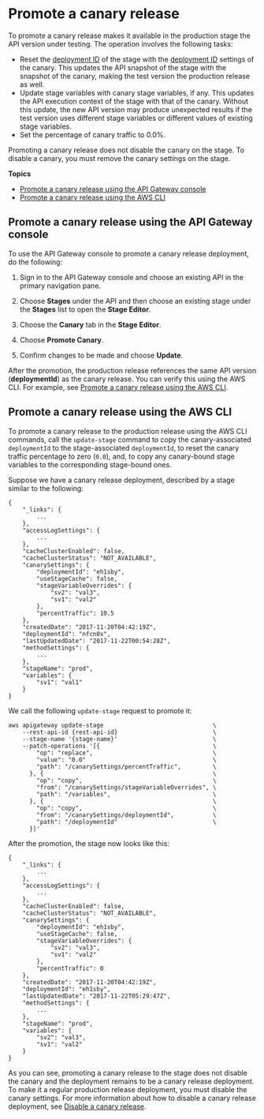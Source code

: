 # Promote a canary release<a name="promote-canary-deployment"></a>

To promote a canary release makes it available in the production stage the API version under testing\. The operation involves the following tasks:
+  Reset the [deployment ID](https://docs.aws.amazon.com/apigateway/api-reference/resource/stage/#deploymentId) of the stage with the [deployment ID](https://docs.aws.amazon.com/apigateway/api-reference/resource/stage/#canarySettings) settings of the canary\. This updates the API snapshot of the stage with the snapshot of the canary, making the test version the production release as well\.
+  Update stage variables with canary stage variables, if any\. This updates the API execution context of the stage with that of the canary\. Without this update, the new API version may produce unexpected results if the test version uses different stage variables or different values of existing stage variables\.
+  Set the percentage of canary traffic to 0\.0%\.

Promoting a canary release does not disable the canary on the stage\. To disable a canary, you must remove the canary settings on the stage\.

**Topics**
+ [Promote a canary release using the API Gateway console](#promote-canary-release-deployment-console)
+ [Promote a canary release using the AWS CLI](#promote-canary-release-cli)

## Promote a canary release using the API Gateway console<a name="promote-canary-release-deployment-console"></a>

To use the API Gateway console to promote a canary release deployment, do the following:

1.  Sign in to the API Gateway console and choose an existing API in the primary navigation pane\.

1.  Choose **Stages** under the API and then choose an existing stage under the **Stages** list to open the **Stage Editor**\.

1.  Choose the **Canary** tab in the **Stage Editor**\.

1.  Choose **Promote Canary**\.

1.  Confirm changes to be made and choose **Update**\.

After the promotion, the production release references the same API version \(**deploymentId**\) as the canary release\. You can verify this using the AWS CLI\. For example, see [Promote a canary release using the AWS CLI](#promote-canary-release-cli)\. 

## Promote a canary release using the AWS CLI<a name="promote-canary-release-cli"></a>

To promote a canary release to the production release using the AWS CLI commands, call the `update-stage` command to copy the canary\-associated `deploymentId` to the stage\-associated `deploymentId`, to reset the canary traffic percentage to zero \(`0.0`\), and, to copy any canary\-bound stage variables to the corresponding stage\-bound ones\. 

Suppose we have a canary release deployment, described by a stage similar to the following: 

```
{
    "_links": {
        ...
    },
    "accessLogSettings": {
        ...
    },
    "cacheClusterEnabled": false,
    "cacheClusterStatus": "NOT_AVAILABLE",
    "canarySettings": {
        "deploymentId": "eh1sby",
        "useStageCache": false,
        "stageVariableOverrides": {
            "sv2": "val3",
            "sv1": "val2"
        },
        "percentTraffic": 10.5
    },
    "createdDate": "2017-11-20T04:42:19Z",
    "deploymentId": "nfcn0x",
    "lastUpdatedDate": "2017-11-22T00:54:28Z",
    "methodSettings": {
        ...
    },
    "stageName": "prod",
    "variables": {
        "sv1": "val1"
    }
}
```

We call the following `update-stage` request to promote it:

```
aws apigateway update-stage                               \
    --rest-api-id {rest-api-id}                           \
    --stage-name '{stage-name}'                           \
    --patch-operations '[{                                \
        "op": "replace",                                  \
        "value": "0.0"                                    \
        "path": "/canarySettings/percentTraffic",         \
      }, {                                                \
        "op": "copy",                                     \
        "from": "/canarySettings/stageVariableOverrides", \
        "path": "/variables",                             \
      }, {                                                \
        "op": "copy",                                     \
        "from": "/canarySettings/deploymentId",           \
        "path": "/deploymentId"                           \
      }]'
```

After the promotion, the stage now looks like this:

```
{
    "_links": {
        ...
    },
    "accessLogSettings": {
        ...
    },
    "cacheClusterEnabled": false,
    "cacheClusterStatus": "NOT_AVAILABLE",
    "canarySettings": {
        "deploymentId": "eh1sby",
        "useStageCache": false,
        "stageVariableOverrides": {
            "sv2": "val3",
            "sv1": "val2"
        },
        "percentTraffic": 0
    },
    "createdDate": "2017-11-20T04:42:19Z",
    "deploymentId": "eh1sby",
    "lastUpdatedDate": "2017-11-22T05:29:47Z",
    "methodSettings": {
        ...
    },
    "stageName": "prod",
    "variables": {
        "sv2": "val3",
        "sv1": "val2"
    }
}
```

As you can see, promoting a canary release to the stage does not disable the canary and the deployment remains to be a canary release deployment\. To make it a regular production release deployment, you must disable the canary settings\. For more information about how to disable a canary release deployment, see [Disable a canary release](delete-canary-deployment.md)\.